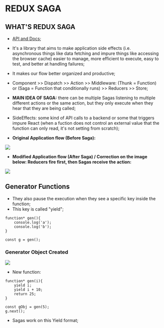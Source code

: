# REDUX SAGA

## WHAT'S REDUX SAGA
- [API and Docs](https://redux-saga.js.org/);

- It's a library that aims to make application side effects (i.e. asynchronous things like data fetching and impure things like accessing the browser cache) easier to manage, more efficient to execute, easy to test, and better at handling failures;

- It makes our flow better organized and productive;

- Component >> Dispatch >> Action >> Middleware: (Thunk = Function) or (Saga = Function that conditionally runs) >> Reducers >> Store; 

- <b>MAIN IDEA OF SAGA:</b> there can be multiple Sagas listening to multiple different actions or the same action, but they only execute when they hear that they are being called;

- SideEffects: some kind of API calls to a backend or some that triggers impure React (when a fuction does not control an external value that the function can only read, it's not setting from scratch);

- <b>Original Application flow (Before Saga):</b>
<img src="https://raw.githubusercontent.com/jvlessa/React--Zero-To-Mastery/master/readmes/media/beforeSagaFlow.jpg">

- <b>Modified Application flow (After Saga) / Correction on the image below: Reducers fire first, then Sagas receive the action:</b>
<img src="https://raw.githubusercontent.com/jvlessa/React--Zero-To-Mastery/master/readmes/media/afterSagaFlow.jpg">

## Generator Functions
- They also pause the execution when they see a specific key inside the function;
- This key is called "yield";

```
function* gen(){
    console.log('a');
    console.log('b');
}

const g = gen();
```

### Generator Object Created
<img src="https://raw.githubusercontent.com/jvlessa/React--Zero-To-Mastery/master/readmes/media/sagaGeneratorFunc.jpg">

- New function:

```
function* gen(i){
    yield i;
    yield i + 10;
    return 25;
}

const gObj = gen(5);
g.next();
```

- Sagas work on this Yield format;
